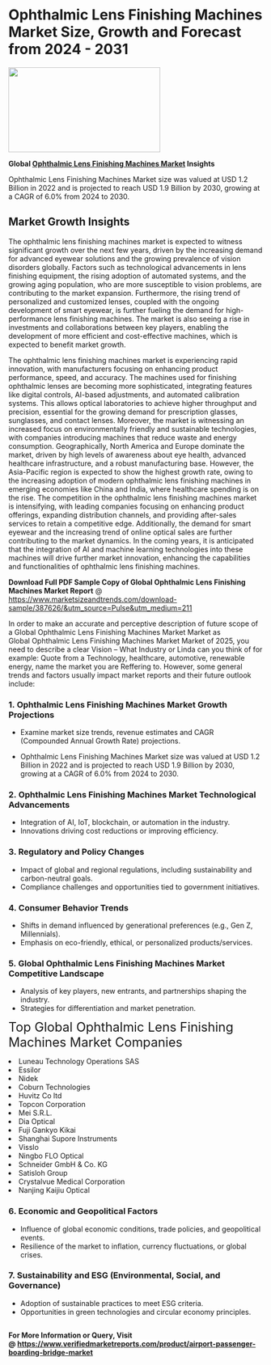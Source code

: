 <H1>Ophthalmic Lens Finishing Machines Market Size, Growth and Forecast from 2024 - 2031</H1><img class="aligncenter size-medium wp-image-584254" src="https://thirdeyenews.in/wp-content/uploads/2024/09/Global-Market-Research-300x168.jpeg" alt="" width="300" height="168" /><p><strong>Global&nbsp;<a href="https://www.marketsizeandtrends.com/download-sample/387626/&amp;utm_source=Pulse&amp;utm_medium=211">Ophthalmic Lens Finishing Machines Market</a> Insights</strong></p><p>Ophthalmic Lens Finishing Machines Market size was valued at USD 1.2 Billion in 2022 and is projected to reach USD 1.9 Billion by 2030, growing at a CAGR of 6.0% from 2024 to 2030.</p><p><h2>Market Growth Insights</h2> <p>The ophthalmic lens finishing machines market is expected to witness significant growth over the next few years, driven by the increasing demand for advanced eyewear solutions and the growing prevalence of vision disorders globally. Factors such as technological advancements in lens finishing equipment, the rising adoption of automated systems, and the growing aging population, who are more susceptible to vision problems, are contributing to the market expansion. Furthermore, the rising trend of personalized and customized lenses, coupled with the ongoing development of smart eyewear, is further fueling the demand for high-performance lens finishing machines. The market is also seeing a rise in investments and collaborations between key players, enabling the development of more efficient and cost-effective machines, which is expected to benefit market growth. </p> <p>The ophthalmic lens finishing machines market is experiencing rapid innovation, with manufacturers focusing on enhancing product performance, speed, and accuracy. The machines used for finishing ophthalmic lenses are becoming more sophisticated, integrating features like digital controls, AI-based adjustments, and automated calibration systems. This allows optical laboratories to achieve higher throughput and precision, essential for the growing demand for prescription glasses, sunglasses, and contact lenses. Moreover, the market is witnessing an increased focus on environmentally friendly and sustainable technologies, with companies introducing machines that reduce waste and energy consumption. Geographically, North America and Europe dominate the market, driven by high levels of awareness about eye health, advanced healthcare infrastructure, and a robust manufacturing base. However, the Asia-Pacific region is expected to show the highest growth rate, owing to the increasing adoption of modern ophthalmic lens finishing machines in emerging economies like China and India, where healthcare spending is on the rise. The competition in the ophthalmic lens finishing machines market is intensifying, with leading companies focusing on enhancing product offerings, expanding distribution channels, and providing after-sales services to retain a competitive edge. Additionally, the demand for smart eyewear and the increasing trend of online optical sales are further contributing to the market dynamics. In the coming years, it is anticipated that the integration of AI and machine learning technologies into these machines will drive further market innovation, enhancing the capabilities and functionalities of ophthalmic lens finishing machines. </p><p><span class=""><strong>Download Full PDF Sample Copy of Global Ophthalmic Lens Finishing Machines Market Report</strong> @ <a href="https://www.marketsizeandtrends.com/download-sample/387626/&amp;utm_source=Pulse&amp;utm_medium=211" target="_blank">https://www.marketsizeandtrends.com/download-sample/387626/&amp;utm_source=Pulse&amp;utm_medium=211</a></span></p><p>In order to make an accurate and perceptive description of future scope of a Global&nbsp;Ophthalmic Lens Finishing Machines Market Market as Global&nbsp;Ophthalmic Lens Finishing Machines Market Market of 2025, you need to describe a clear Vision &ndash; What Industry or Linda can you think of for example: Quote from a Technology, healthcare, automotive, renewable energy, name the market you are Reffering to. However, some general trends and factors usually impact market reports and their future outlook include:</p><h3>1.&nbsp;<strong>Ophthalmic Lens Finishing Machines Market Growth Projections</strong></h3><ul><li>Examine market size trends, revenue estimates and CAGR (Compounded Annual Growth Rate) projections.</li><li><p>Ophthalmic Lens Finishing Machines Market size was valued at USD 1.2 Billion in 2022 and is projected to reach USD 1.9 Billion by 2030, growing at a CAGR of 6.0% from 2024 to 2030.</p></li></ul><h3>2.&nbsp;<strong>Ophthalmic Lens Finishing Machines Market Technological Advancements</strong></h3><ul><li>Integration of AI, IoT, blockchain, or automation in the industry.</li><li>Innovations driving cost reductions or improving efficiency.</li></ul><h3>3.&nbsp;<strong>Regulatory and Policy Changes</strong></h3><ul><li>Impact of global and regional regulations, including sustainability and carbon-neutral goals.</li><li>Compliance challenges and opportunities tied to government initiatives.</li></ul><h3>4.&nbsp;<strong>Consumer Behavior Trends</strong></h3><ul><li>Shifts in demand influenced by generational preferences (e.g., Gen Z, Millennials).</li><li>Emphasis on eco-friendly, ethical, or personalized products/services.</li></ul><h3>5.&nbsp;<strong>Global Ophthalmic Lens Finishing Machines Market Competitive Landscape</strong></h3><ul><li>Analysis of key players, new entrants, and partnerships shaping the industry.</li><li>Strategies for differentiation and market penetration.</li></ul><p data-pm-slice="1 1 []"><span style="color: inherit; font-family: inherit; font-size: 25px;">Top Global Ophthalmic Lens Finishing Machines Market Companies</span></p><div class="" data-test-id=""><p><li>Luneau Technology Operations SAS</li><li> Essilor</li><li> Nidek</li><li> Coburn Technologies</li><li> Huvitz Co ltd</li><li> Topcon Corporation</li><li> Mei S.R.L.</li><li> Dia Optical</li><li> Fuji Gankyo Kikai</li><li> Shanghai Supore Instruments</li><li> Visslo</li><li> Ningbo FLO Optical</li><li> Schneider GmbH & Co. KG</li><li> Satisloh Group</li><li> Crystalvue Medical Corporation</li><li> Nanjing Kaijiu Optical</li></p></div><h3>6.&nbsp;<strong>Economic and Geopolitical Factors</strong></h3><ul><li>Influence of global economic conditions, trade policies, and geopolitical events.</li><li>Resilience of the market to inflation, currency fluctuations, or global crises.</li></ul><h3>7.&nbsp;<strong>Sustainability and ESG (Environmental, Social, and Governance)</strong></h3><ul><li>Adoption of sustainable practices to meet ESG criteria.</li><li>Opportunities in green technologies and circular economy principles.</li></ul><h2><strong style="font-size: 14px;">For More Information or Query, Visit @&nbsp;</strong><a style="background-color: #ffffff; font-size: 14px;" href="https://www.marketsizeandtrends.com/report/ophthalmic-lens-finishing-machines-market/" target="_blank">https://www.verifiedmarketreports.com/product/airport-passenger-boarding-bridge-market</a></h2>
